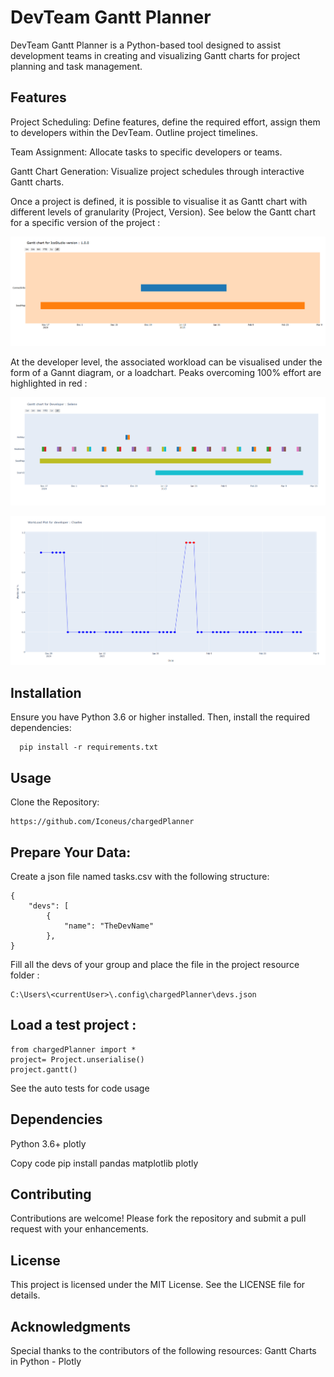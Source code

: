 # DevTeam Gantt Planner

DevTeam Gantt Planner is a Python-based tool designed to assist development teams in creating and visualizing Gantt charts for project planning and task management.

## Features

Project Scheduling: Define features, define the required effort, assign them to developers within the DevTeam. Outline project timelines.

Team Assignment: Allocate tasks to specific developers or teams.

Gantt Chart Generation: Visualize project schedules through interactive Gantt charts.

Once a project is defined, it is possible to visualise it as Gantt chart with different levels of granularity (Project, Version). See below the Gantt chart for a specific version of the project : 

![image](docs/images/VersionGantt.png)

At the developer level, the associated workload can be visualised under the form of a Gannt diagram, or a loadchart. Peaks overcoming 100% effort are highlighted in red :

![image](docs/images/DevGantt.png)

![image](docs/images/DevCharge.png)



## Installation

Ensure you have Python 3.6 or higher installed. Then, install the required dependencies:
```
  pip install -r requirements.txt
```

## Usage
Clone the Repository:

```
https://github.com/Iconeus/chargedPlanner
```

## Prepare Your Data:

Create a json file named tasks.csv with the following structure:

```
{
    "devs": [
        {
            "name": "TheDevName"
        },
}
```

Fill all the devs of your group and place the file in the project resource folder : 
```
C:\Users\<currentUser>\.config\chargedPlanner\devs.json
```

## Load a test project :

```
from chargedPlanner import * 
project= Project.unserialise()
project.gantt()
```

See the auto tests for code usage 



## Dependencies

Python 3.6+
plotly

Copy code
pip install pandas matplotlib plotly

## Contributing

Contributions are welcome! Please fork the repository and submit a pull request with your enhancements.

## License
This project is licensed under the MIT License. See the LICENSE file for details.

## Acknowledgments

Special thanks to the contributors of the following resources:
Gantt Charts in Python - Plotly

